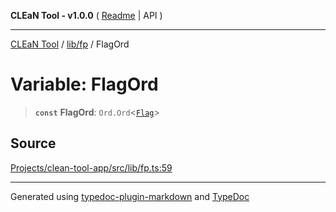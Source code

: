 **CLEaN Tool - v1.0.0** ( [Readme](../../../README.md) \| API )

***

[CLEaN Tool](../../../modules.md) / [lib/fp](../README.md) / FlagOrd

# Variable: FlagOrd

> **`const`** **FlagOrd**: `Ord.Ord`\<[`Flag`](../../../features/sheet/reducers/type-aliases/Flag.md)\>

## Source

[Projects/clean-tool-app/src/lib/fp.ts:59](https://github.com/yuckyh/clean-tool-app/)

***

Generated using [typedoc-plugin-markdown](https://www.npmjs.com/package/typedoc-plugin-markdown) and [TypeDoc](https://typedoc.org/)
